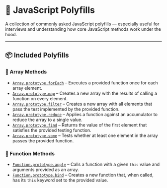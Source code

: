 # 🔧 JavaScript Polyfills

A collection of commonly asked JavaScript polyfills — especially useful for interviews and understanding how core JavaScript methods work under the hood.

---

## 📦 Included Polyfills

### 🔹 Array Methods
- [`Array.prototype.forEach`](./forEach.md) – Executes a provided function once for each array element.
- [`Array.prototype.map`](./map.md) – Creates a new array with the results of calling a function on every element.
- [`Array.prototype.filter`](./filter.md) – Creates a new array with all elements that pass the test implemented by the provided function.
- [`Array.prototype.reduce`](./reduce.md) – Applies a function against an accumulator to reduce the array to a single value.
- [`Array.prototype.find`](./find.md) – Returns the value of the first element that satisfies the provided testing function.
- [`Array.prototype.some`](./some.md) – Tests whether at least one element in the array passes the provided function.

### 🔹 Function Methods
- [`Function.prototype.apply`](./apply.md) – Calls a function with a given `this` value and arguments provided as an array.
- [`Function.prototype.bind`](./bind.md) – Creates a new function that, when called, has its `this` keyword set to the provided value.

